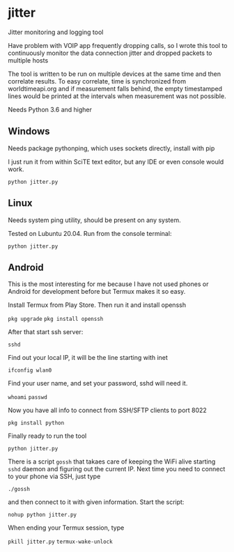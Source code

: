 # jitter

Jitter monitoring and logging tool

Have problem with VOIP app frequently dropping calls, so I wrote this tool to
continuously monitor the data connection jitter and dropped packets to multiple
hosts

The tool is written to be run on multiple devices at the same time and then
correlate results. To easy correlate, time is synchronized from worldtimeapi.org
and if measurement falls behind, the empty timestamped lines would be printed at
the intervals when measurement was not possible.

Needs Python 3.6 and higher

## Windows

Needs package pythonping, which uses sockets directly, install with pip

I just run it from within SciTE text editor, but any IDE or even console
would work.

`python jitter.py`

## Linux

Needs system ping utility, should be present on any system.

Tested on Lubuntu 20.04. Run from the console terminal:

`python jitter.py`

## Android

This is the most interesting for me because I have not used phones
or Android for development before but Termux makes it so easy.

Install Termux from Play Store. Then run it and install openssh

`pkg upgrade`
`pkg install openssh`

After that start ssh server:

`sshd`

Find out your local IP, it will be the line starting with inet

`ifconfig wlan0`

Find your user name, and set your password, sshd will need it.

`whoami`
`passwd`

Now you have all info to connect from SSH/SFTP clients to port 8022

`pkg install python`

Finally ready to run the tool

`python jitter.py`

There is a script `gossh` that takaes care of keeping the WiFi alive
starting `sshd` daemon and figuring out the current IP. Next time you
need to connect to your phone via SSH, just type

`./gossh`

and then connect to it with given information. Start the script:

`nohup python jitter.py`

When ending your Termux session, type

`pkill jitter.py`
`termux-wake-unlock`
